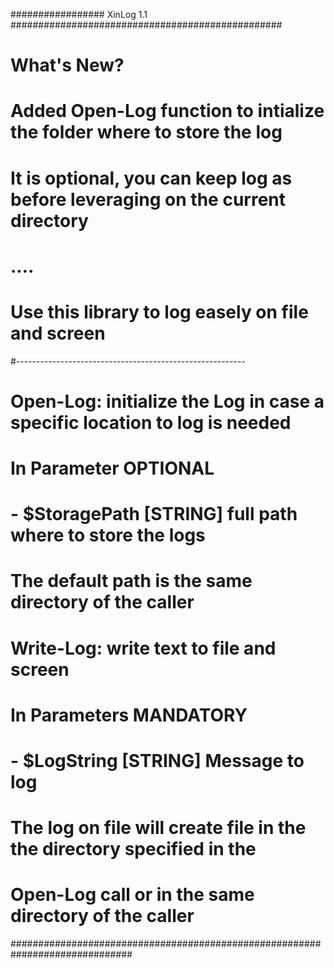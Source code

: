 ################# XinLog 1.1 #################################################
# What's New? 
# Added Open-Log function to intialize the folder where to store the log
# It is optional, you can keep log as before leveraging on the current directory
# ....
# Use this library to log easely on file and screen
#---------------------------------------------------------
# Open-Log: initialize the Log in case a specific location to log is needed
#   In Parameter OPTIONAL
#   - $StoragePath [STRING] full path where to store the logs
#   The default path is the same directory of the caller
# Write-Log: write text to file and screen
#   In Parameters MANDATORY
#   - $LogString [STRING] Message to log
#   The log on file will create file in the the directory specified in the
#   Open-Log call or in the same directory of the caller
##############################################################################
